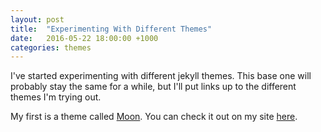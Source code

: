```yaml
---
layout: post
title:  "Experimenting With Different Themes"
date:   2016-05-22 18:00:00 +1000
categories: themes
---
```

I've started experimenting with different jekyll themes. This base one will probably stay the same for a while, but I'll put links up to
the different themes I'm trying out.

My first is a theme called [Moon](http://taylantatli.me/Moon/moon-theme/). You can check it out on my site [here](http://tobybloem.com/Moon).
